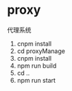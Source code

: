 # proxy
代理系统
1. cnpm install
2. cd proxyManage
3. cnpm install 
4. npm run build
5. cd ..
6. npm run start
